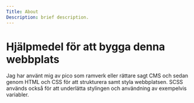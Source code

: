 ```yaml
---
Title: About
Description: brief description.
---
```


Hjälpmedel för att bygga denna webbplats
==========================

Jag har använt mig av pico som ramverk eller rättare sagt CMS och sedan genom HTML och CSS för att strukturera samt styla webbplatsen. SCSS används också för att underlätta stylingen och användning av exempelvis variabler.
